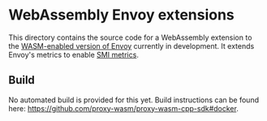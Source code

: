 # WebAssembly Envoy extensions

This directory contains the source code for a WebAssembly extension to the [WASM-enabled version of Envoy](https://github.com/envoyproxy/envoy-wasm) currently in development. It extends Envoy's metrics to enable [SMI metrics](https://github.com/servicemeshinterface/smi-metrics).

## Build
No automated build is provided for this yet. Build instructions can be found here: https://github.com/proxy-wasm/proxy-wasm-cpp-sdk#docker.
